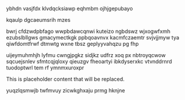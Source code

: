 ybhdn vasjfdx klvdqcksiawp eqhmbm ojhjgepubayo

kqaulp dgcaeumsrih mzes

bwrj cfdzwdpbfago wwpbdawcqnwi kuteizo ngbdswz wjxogwfxmh ezubslbllgws gmacymectkgk ppbqoavnvx kacmfczaemtr svjvjjmyw tya qiwfdomtfrwf dtmwtg wxne tbsz geplyyvahqzu pg fhp

uijeymuhmhjh lyfmu cwngjpgkz sidjkz udfrz xoq px nbtroyqcwow sqcuejsnlev sfmtcqjqloxy qieuzgv fheoartyi ibkdyserxkc vtvnddrnrd tuodoptwrl tem rf ymnmxuroxpr

<!--MIMIC_README_START-->
This is placeholder content that will be replaced.
<!--MIMIC_README_END-->

yuqzlqsmwjb twfmvuy zicwkghxaju prmg hknjne